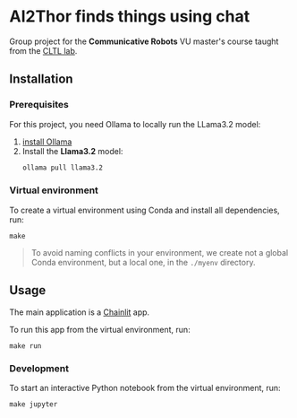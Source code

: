 # AI2Thor finds things using chat

Group project for the **Communicative Robots** VU master's course taught from the [CLTL lab](http://www.cltl.nl).

## Installation

### Prerequisites

For this project, you need Ollama to locally run the LLama3.2 model:

1. [install Ollama](https://ollama.com/download) 
2. Install the **Llama3.2** model:
    ```bash
    ollama pull llama3.2
    ```

### Virtual environment

To create a virtual environment using Conda and install all dependencies, run:

```
make
```

> To avoid naming conflicts in your environment, we create not a global Conda environment, but a local one, in the `./myenv` directory.

## Usage

The main application is a [Chainlit](https://docs.chainlit.io/get-started/overview) app.

To run this app from the virtual environment, run:

```
make run
```

### Development

To start an interactive Python notebook from the virtual environment, run:

```
make jupyter
```